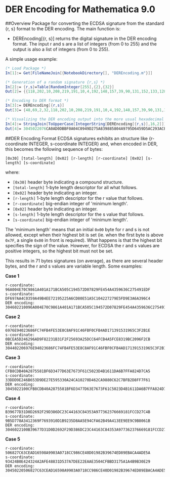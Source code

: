 # DER Encoding for Mathematica 9.0
##Overview
Package for converting the ECDSA signature from the standard {r, s} format to the DER encoding. The main function is:
- DEREncoding[{r, s}] returns the digital signature in the DER encoding format. The input r and s are a list of integers (from 0 to 255) and the output is also a list of integers (from 0 to 255).

A simple usage example:
```Mathematica
(* Load Package *)
In[1]:= Get[FileNameJoin[{NotebookDirectory[], "DEREncoding.m"}]]

(* Generation of a random signature {r,s} *)
In[2]:= {r,s}=Table[RandomInteger[255],{2},{32}]
Out[2]= {{118,202,10,208,219,191,10,4,192,148,157,39,90,131,152,133,128,74,151,149,214,69,157,90,194,147,172,190,31,227,254,171},{150,130,16,38,155,5,238,191,5,190,106,218,254,35,36,151,151,193,85,110,32,207,236,101,254,33,243,79,82,36,240,2}}

(* Encoding to DER format *)
In[3]:= DEREncoding[{r,s}]
Out[3]= {48,69,2,32,118,202,10,208,219,191,10,4,192,148,157,39,90,131,152,133,128,74,151,149,214,69,157,90,194,147,172,190,31,227,254,171,2,33,0,150,130,16,38,155,5,238,191,5,190,106,218,254,35,36,151,151,193,85,110,32,207,236,101,254,33,243,79,82,36,240,2}

(* Visualizing the DER encoding output into the more usual hexadecimal format *)
In[4]:= StringJoin[ToUpperCase[IntegerString[DEREncoding[{r,s}],16,2]]]
Out[4]= 3045022076CA0AD0DBBF0A04C0949D275A839885804A9795D6459D5AC293ACBE1FE3FEAB022100968210269B05EEBF05BE6ADAFE23249797C1556E20CFEC65FE21F34F5224F002
```

##DER Encoding Format
ECDSA signatures exhibits an structure like {r-coordinate INTEGER, s-coordinate INTEGER} and, when encoded in DER, this becomes the following sequence of bytes:

`[0x30] [total-length] [0x02] [r-length] [r-coordinate] [0x02] [s-length] [s-coordinate]`

where:

- `[0x30]` header byte indicating a compound structure.
- `[total-length]` 1-byte length descriptor for all what follows.
- `[0x02]` header byte indicating an integer.
- `[r-length]` 1-byte length descriptor for the r value that follows.
- `[r-coordinate]` big-endian integer of 'minimum length'.
- `[0x02]` header byte indicating an integer.
- `[s-length]` 1-byte length descriptor for the s value that follows.
- `[s-coordinate]` big-endian integer of 'minimum length'.

The 'minimum length' means that an initial `0x00` byte for r and s is not allowed, except when their highest bit is set (ie. when the first byte is above `0x7F`, a single `0x00` in front is required).
What happens is that the highest bit specifies the sign of the value. However, for ECDSA the r and s values are positive integers, so the highest bit must not be set.

This results in 71 bytes signatures (on average), as there are several header bytes, and the r and s values are variable length. Some examples:

**Case 1**
```
r-coordinate: 96A004E70C9861A401A171BCA505C194572D07829FE454A4359636C275491EDF
s-coordinate: DF697AA4C0359A49B4EE72195225A6CD80E51A5C104227279E5FD9E3A6A396C4
DER encoding: 304602210096A004E70C9861A401A171BCA505C194572D07829FE454A4359636C275491EDF022100DF697AA4C0359A49B4EE72195225A6CD80E51A5C104227279E5FD9E3A6A396C4
```

**Case 2**
```
r-coordinate: 6976E94023686FC74FB4FE53E8C8AF91C46FBF0CFB4AD171391531965C3F2B1E
s-coordinate: 0BCEA5D246296AD9F82231B31F2F25693A25DCC64FCB4A5FCE8319BC2096F2CB
DER encoding: 304402206976E94023686FC74FB4FE53E8C8AF91C46FBF0CFB4AD171391531965C3F2B1E02200BCEA5D246296AD9F82231B31F2F25693A25DCC64FCB4A5FCE8319BC2096F2CB
```

**Case 3**
```
r-coordinate: CFB8CDB40A2875581BF6D3477D63E7673F61C5023D4B1611DA6B7FFA824D7CA5
s-coordinate: 33DDD9E246B653D9DE27E595330A24CA10270D462CA9880C62C7BFB2D8FF7F61
DER encoding: 3045022100CFB8CDB40A2875581BF6D3477D63E7673F61C5023D4B1611DA6B7FFA824D7CA5022033DDD9E246B653D9DE27E595330A24CA10270D462CA9880C62C7BFB2D8FF7F61
```
**Case 4**
```
r-coordinate: B39677D31D0D2692F29D386DC23C44163C84353A977362376669181FCCD27C4B
s-coordinate: 9B5D778A3412369F7693910D1B9235D8AA5E94CFA62B49A413EE9EE9C9B8061B
DER encoding: 3046022100B39677D31D0D2692F29D386DC23C44163C84353A977362376669181FCCD27C4B0221009B5D778A3412369F7693910D1B9235D8AA5E94CFA62B49A413EE9EE9C9B8061B
```

**Case 5**
```
r-coordinate: 506827C63CEAD16598A9903A0718CC986CE40D01982B39674ED89EBACA4ADE5A
s-coordinate: 93424B0E424324A2AFE48831D537A7DEE22EAAE3504CFBBD3175A1A4B9B30E29
DER encoding: 30450220506827C63CEAD16598A9903A0718CC986CE40D01982B39674ED89EBACA4ADE5A02210093424B0E424324A2AFE48831D537A7DEE22EAAE3504CFBBD3175A1A4B9B30E29
```
